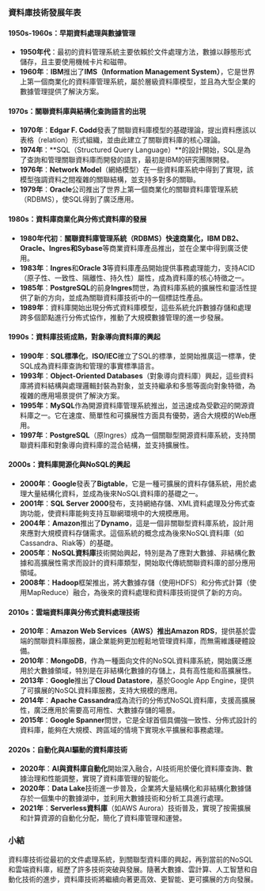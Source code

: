 ### 資料庫技術發展年表

#### 1950s-1960s：早期資料處理與數據管理

- **1950年代**：最初的資料管理系統主要依賴於文件處理方法，數據以靜態形式儲存，且主要使用機械卡片和磁帶。
- **1960年**：**IBM**推出了**IMS（Information Management System）**，它是世界上第一個商業化的資料庫管理系統，屬於層級資料庫模型，並且為大型企業的數據管理提供了解決方案。

#### 1970s：關聯資料庫與結構化查詢語言的出現

- **1970年**：**Edgar F. Codd**發表了關聯資料庫模型的基礎理論，提出資料應該以表格（relation）形式組織，並由此建立了關聯資料庫的核心理論。
- **1974年**：**SQL（Structured Query Language）**的設計開始，SQL是為了查詢和管理關聯資料庫而開發的語言，最初是IBM的研究團隊開發。
- **1976年**：**Network Model**（網絡模型）在一些資料庫系統中得到了實現，該模型強調資料之間複雜的關聯結構，並支持多對多的關聯。
- **1979年**：**Oracle**公司推出了世界上第一個商業化的關聯資料庫管理系統（RDBMS），使SQL得到了廣泛應用。

#### 1980s：資料庫商業化與分佈式資料庫的發展

- **1980年代初**：**關聯資料庫管理系統（RDBMS）**快速商業化，**IBM DB2**、**Oracle**、**Ingres**和**Sybase**等商業資料庫產品推出，並在企業中得到廣泛使用。
- **1983年**：**Ingres**和**Oracle 3**等資料庫產品開始提供事務處理能力，支持ACID（原子性、一致性、隔離性、持久性）屬性，成為資料庫的核心特徵之一。
- **1985年**：**PostgreSQL**的前身**Ingres**問世，為資料庫系統的擴展性和靈活性提供了新的方向，並成為關聯資料庫技術中的一個標誌性產品。
- **1989年**：資料庫開始出現分佈式資料庫模型，這些系統允許數據存儲和處理跨多個節點進行分佈式協作，推動了大規模數據管理的進一步發展。

#### 1990s：資料庫技術成熟，對象導向資料庫的興起

- **1990年**：**SQL標準化**，**ISO/IEC**確立了SQL的標準，並開始推廣這一標準，使SQL成為資料庫查詢和管理的事實標準語言。
- **1993年**：**Object-Oriented Databases**（對象導向資料庫）興起，這些資料庫將資料結構與處理邏輯封裝為對象，並支持繼承和多態等面向對象特徵，為複雜的應用場景提供了解決方案。
- **1995年**：**MySQL**作為開源資料庫管理系統推出，並迅速成為受歡迎的開源資料庫之一。它在速度、簡單性和可擴展性方面具有優勢，適合大規模的Web應用。
- **1997年**：**PostgreSQL**（原Ingres）成為一個關聯型開源資料庫系統，支持關聯資料庫和對象導向資料庫的混合結構，並支持擴展性。

#### 2000s：資料庫開源化與NoSQL的興起

- **2000年**：**Google**發表了**Bigtable**，它是一種可擴展的資料存儲系統，用於處理大量結構化資料，並成為後來NoSQL資料庫的基礎之一。
- **2001年**：**SQL Server 2000**發布，支持網絡存儲、XML資料處理及分佈式查詢功能，使資料庫能夠支持互聯網環境中的大規模應用。
- **2004年**：**Amazon**推出了**Dynamo**，這是一個非關聯型資料庫系統，設計用來應對大規模資料存儲需求。這個系統的概念成為後來NoSQL資料庫（如Cassandra、Riak等）的基礎。
- **2005年**：**NoSQL資料庫**技術開始興起，特別是為了應對大數據、非結構化數據和高擴展性需求而設計的資料庫類型，開始取代傳統關聯資料庫的部分應用領域。
- **2008年**：**Hadoop**框架推出，將大數據存儲（使用HDFS）和分佈式計算（使用MapReduce）融合，為後來的資料處理和資料庫技術提供了新的方向。

#### 2010s：雲端資料庫與分佈式資料處理技術

- **2010年**：**Amazon Web Services（AWS）**推出**Amazon RDS**，提供基於雲端的關聯資料庫服務，讓企業能夠更加輕鬆地管理資料庫，而無需維護硬體設備。
- **2010年**：**MongoDB**，作為一種面向文件的NoSQL資料庫系統，開始廣泛應用於大數據領域，特別是在非結構化數據的存儲上，具有高性能和高擴展性。
- **2013年**：**Google**推出了**Cloud Datastore**，基於Google App Engine，提供了可擴展的NoSQL資料庫服務，支持大規模的應用。
- **2014年**：**Apache Cassandra**成為流行的分佈式NoSQL資料庫，支援高擴展性，廣泛應用於需要高可用性、大數據存儲的場景。
- **2015年**：**Google Spanner**問世，它是全球首個具備強一致性、分佈式設計的資料庫，能夠在大規模、跨區域的情境下實現水平擴展和事務處理。

#### 2020s：自動化與AI驅動的資料庫技術

- **2020年**：**AI與資料庫自動化**開始深入融合，AI技術用於優化資料庫查詢、數據治理和性能調整，實現了資料庫管理的智能化。
- **2020年**：**Data Lake**技術進一步普及，企業將大量結構化和非結構化數據儲存於一個集中的數據湖中，並利用大數據技術和分析工具進行處理。
- **2021年**：**Serverless資料庫**（如AWS Aurora）技術普及，實現了按需擴展和計算資源的自動化分配，簡化了資料庫管理和運營。

### 小結
資料庫技術從最初的文件處理系統，到關聯型資料庫的興起，再到當前的NoSQL和雲端資料庫，經歷了許多技術突破與發展。隨著大數據、雲計算、人工智慧和自動化技術的進步，資料庫技術將繼續向著更高效、更智能、更可擴展的方向發展。